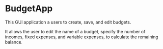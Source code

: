 # BudgetApp

This GUI application a users to create, save, and edit budgets.

It allows the user to edit the name of a budget, specify the number of incomes, fixed expenses, and variable expenses, to calculate the remaining balance.
